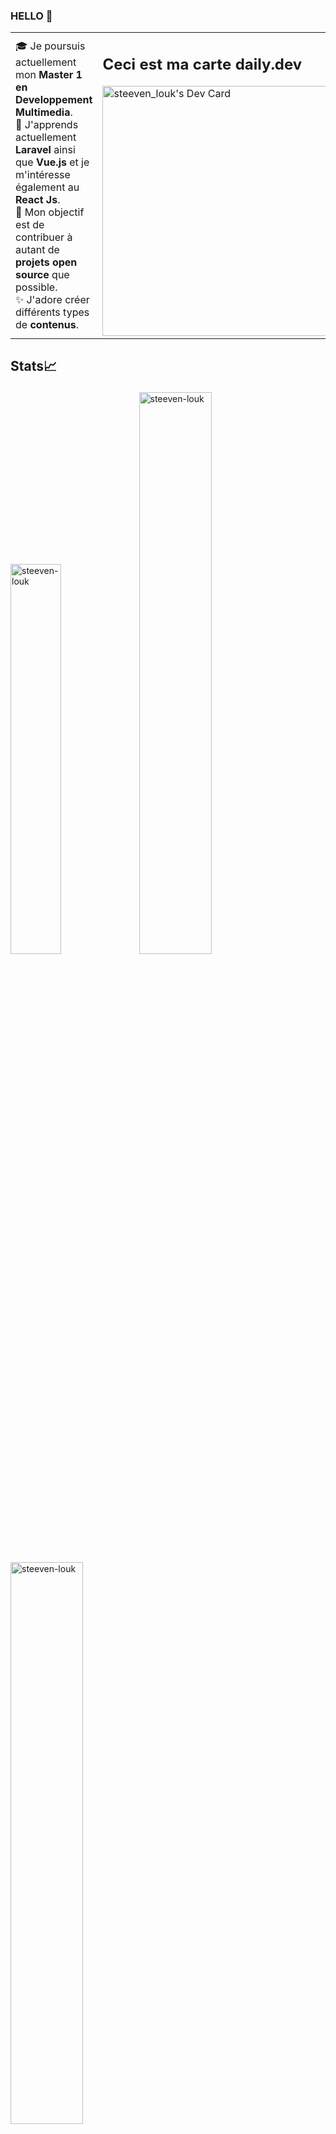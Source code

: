 ### HELLO 👋

<!--
**steeven-louk/steeven-louk** is a ✨ _special_ ✨ repository because its `README.md` (this file) appears on your GitHub profile.

Here are some ideas to get you started:

- 🔭 I’m currently working on ...
- 🌱 I’m currently learning ...
- 👯 I’m looking to collaborate on ...
- 🤔 I’m looking for help with ...
- 💬 Ask me about ...
- 📫 How to reach me: ...
- 😄 Pronouns: ...
- ⚡ Fun fact: ...
-->

<table> 
<tr> 
  <td> 
    🎓 Je poursuis actuellement mon <b>Master 1 en Developpement Multimedia</b>. <br>
    🌱 J'apprends actuellement <b>Laravel</b> ainsi que <b>Vue.js</b> et je m'intéresse également au <b>React Js</b>. <br>
    🎯 Mon objectif est de contribuer à autant de <b>projets open source</b> que possible. <br>
    ✨ J'adore créer différents types de <b>contenus</b>. <br>
<td> 
  <h2>Ceci est ma carte daily.dev</h2>
  <a href="https://app.daily.dev/ishimaru "><img src="https://api.daily.dev/devcards/925b8169b9584334b8cffb7e42c73e6a.png?r=z01" width="400" alt="steeven_louk's Dev Card"/></a>
  </td>
</tr> 
</table>


## Stats📈 <p>
  <img width="40%" src="https://github-readme-stats.vercel.app/api/top-langs?username=steeven-louk&show_icons=true&theme=dracula&title_color=ff8000&text_color=ffffff&bg_color=6a6a6a&locale=en&layout=compact&hide_border=true" alt="steeven-louk" />  <img width="48%" src="https://github-readme-stats.vercel.app/api?username=steeven-louk&show_icons=true&theme=dracula&title_color=ff8000&text_color=ffffff&bg_color=6a6a6a&locale=en&hide_border=true" alt="steeven-louk" /> <img width="48%" src="https://github-readme-streak-stats.herokuapp.com/?user=steeven-louk&theme=highcontrast&hide_border=true" alt="steeven-louk" /> 
</p>
